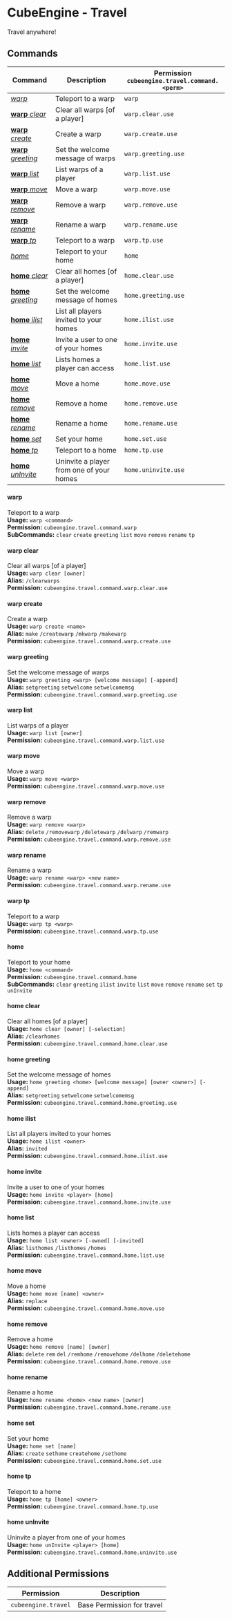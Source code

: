 # CubeEngine - Travel
Travel anywhere!
## Commands
| Command | Description | Permission<br>`cubeengine.travel.command.<perm>` |
| --- | --- | --- |
| [*warp*](#warp) | Teleport to a warp | `warp` |
| [**warp** *clear*](#warp-clear) | Clear all warps [of a player] | `warp.clear.use` |
| [**warp** *create*](#warp-create) | Create a warp | `warp.create.use` |
| [**warp** *greeting*](#warp-greeting) | Set the welcome message of warps | `warp.greeting.use` |
| [**warp** *list*](#warp-list) | List warps of a player | `warp.list.use` |
| [**warp** *move*](#warp-move) | Move a warp | `warp.move.use` |
| [**warp** *remove*](#warp-remove) | Remove a warp | `warp.remove.use` |
| [**warp** *rename*](#warp-rename) | Rename a warp | `warp.rename.use` |
| [**warp** *tp*](#warp-tp) | Teleport to a warp | `warp.tp.use` |
| [*home*](#home) | Teleport to your home | `home` |
| [**home** *clear*](#home-clear) | Clear all homes [of a player] | `home.clear.use` |
| [**home** *greeting*](#home-greeting) | Set the welcome message of homes | `home.greeting.use` |
| [**home** *ilist*](#home-ilist) | List all players invited to your homes | `home.ilist.use` |
| [**home** *invite*](#home-invite) | Invite a user to one of your homes | `home.invite.use` |
| [**home** *list*](#home-list) | Lists homes a player can access | `home.list.use` |
| [**home** *move*](#home-move) | Move a home | `home.move.use` |
| [**home** *remove*](#home-remove) | Remove a home | `home.remove.use` |
| [**home** *rename*](#home-rename) | Rename a home | `home.rename.use` |
| [**home** *set*](#home-set) | Set your home | `home.set.use` |
| [**home** *tp*](#home-tp) | Teleport to a home | `home.tp.use` |
| [**home** *unInvite*](#home-uninvite) | Uninvite a player from one of your homes | `home.uninvite.use` |
#### warp  
Teleport to a warp  
**Usage:** `warp <command>`  
**Permission:** `cubeengine.travel.command.warp`  
**SubCommands:** `clear` `create` `greeting` `list` `move` `remove` `rename` `tp`  
#### warp clear  
Clear all warps [of a player]  
**Usage:** `warp clear [owner]`  
**Alias:** `/clearwarps`  
**Permission:** `cubeengine.travel.command.warp.clear.use`  
  
#### warp create  
Create a warp  
**Usage:** `warp create <name>`  
**Alias:** `make` `/createwarp` `/mkwarp` `/makewarp`  
**Permission:** `cubeengine.travel.command.warp.create.use`  
  
#### warp greeting  
Set the welcome message of warps  
**Usage:** `warp greeting <warp> [welcome message] [-append]`  
**Alias:** `setgreeting` `setwelcome` `setwelcomemsg`  
**Permission:** `cubeengine.travel.command.warp.greeting.use`  
  
#### warp list  
List warps of a player  
**Usage:** `warp list [owner]`  
**Permission:** `cubeengine.travel.command.warp.list.use`  
  
#### warp move  
Move a warp  
**Usage:** `warp move <warp>`  
**Permission:** `cubeengine.travel.command.warp.move.use`  
  
#### warp remove  
Remove a warp  
**Usage:** `warp remove <warp>`  
**Alias:** `delete` `/removewarp` `/deletewarp` `/delwarp` `/remwarp`  
**Permission:** `cubeengine.travel.command.warp.remove.use`  
  
#### warp rename  
Rename a warp  
**Usage:** `warp rename <warp> <new name>`  
**Permission:** `cubeengine.travel.command.warp.rename.use`  
  
#### warp tp  
Teleport to a warp  
**Usage:** `warp tp <warp>`  
**Permission:** `cubeengine.travel.command.warp.tp.use`  
  
#### home  
Teleport to your home  
**Usage:** `home <command>`  
**Permission:** `cubeengine.travel.command.home`  
**SubCommands:** `clear` `greeting` `ilist` `invite` `list` `move` `remove` `rename` `set` `tp` `unInvite`  
#### home clear  
Clear all homes [of a player]  
**Usage:** `home clear [owner] [-selection]`  
**Alias:** `/clearhomes`  
**Permission:** `cubeengine.travel.command.home.clear.use`  
  
#### home greeting  
Set the welcome message of homes  
**Usage:** `home greeting <home> [welcome message] [owner <owner>] [-append]`  
**Alias:** `setgreeting` `setwelcome` `setwelcomemsg`  
**Permission:** `cubeengine.travel.command.home.greeting.use`  
  
#### home ilist  
List all players invited to your homes  
**Usage:** `home ilist <owner>`  
**Alias:** `invited`  
**Permission:** `cubeengine.travel.command.home.ilist.use`  
  
#### home invite  
Invite a user to one of your homes  
**Usage:** `home invite <player> [home]`  
**Permission:** `cubeengine.travel.command.home.invite.use`  
  
#### home list  
Lists homes a player can access  
**Usage:** `home list <owner> [-owned] [-invited]`  
**Alias:** `listhomes` `/listhomes` `/homes`  
**Permission:** `cubeengine.travel.command.home.list.use`  
  
#### home move  
Move a home  
**Usage:** `home move [name] <owner>`  
**Alias:** `replace`  
**Permission:** `cubeengine.travel.command.home.move.use`  
  
#### home remove  
Remove a home  
**Usage:** `home remove [name] [owner]`  
**Alias:** `delete` `rem` `del` `/remhome` `/removehome` `/delhome` `/deletehome`  
**Permission:** `cubeengine.travel.command.home.remove.use`  
  
#### home rename  
Rename a home  
**Usage:** `home rename <home> <new name> [owner]`  
**Permission:** `cubeengine.travel.command.home.rename.use`  
  
#### home set  
Set your home  
**Usage:** `home set [name]`  
**Alias:** `create` `sethome` `createhome` `/sethome`  
**Permission:** `cubeengine.travel.command.home.set.use`  
  
#### home tp  
Teleport to a home  
**Usage:** `home tp [home] <owner>`  
**Permission:** `cubeengine.travel.command.home.tp.use`  
  
#### home unInvite  
Uninvite a player from one of your homes  
**Usage:** `home unInvite <player> [home]`  
**Permission:** `cubeengine.travel.command.home.uninvite.use`  
  
## Additional Permissions

| Permission | Description |
| --- | --- |
| `cubeengine.travel` | Base Permission for travel |